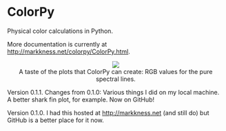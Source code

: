 ColorPy
=======

Physical color calculations in Python.

More documentation is currently at http://markkness.net/colorpy/ColorPy.html.

<p align="center">
<img border="0" src="http://markkness.net/colorpy/VisibleSpectrum.png"><br>
A taste of the plots that ColorPy can create: RGB values for the pure spectral lines.
<p>

Version 0.1.1.
  Changes from 0.1.0:
    Various things I did on my local machine.
    A better shark fin plot, for example.
    Now on GitHub!

Version 0.1.0.
   I had this hosted at http://markkness.net
   (and still do) but GitHub is a better place for it now.

